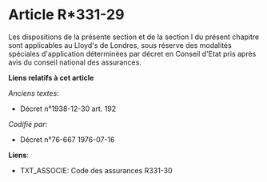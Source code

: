# Article R*331-29

Les dispositions de la présente section et de la section I du présent chapitre sont applicables au Lloyd's de Londres, sous
réserve des modalités spéciales d'application déterminées par décret en Conseil d'Etat pris après avis du conseil national
des assurances.

**Liens relatifs à cet article**

_Anciens textes_:

  - Décret n°1938-12-30 art. 192

_Codifié par_:

  - Décret n°76-667 1976-07-16

**Liens**:

  - TXT_ASSOCIE: Code des assurances R331-30
